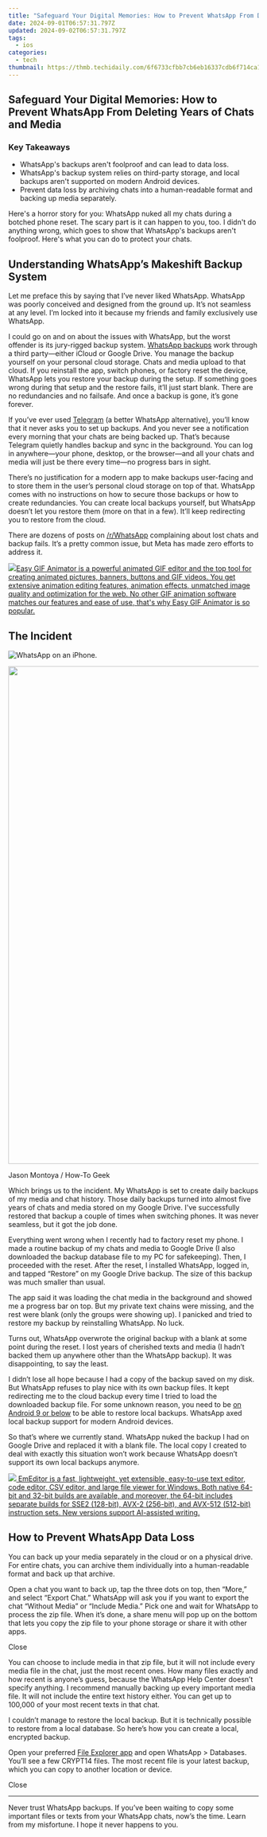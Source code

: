 ```yaml
---
title: "Safeguard Your Digital Memories: How to Prevent WhatsApp From Deleting Years of Chats and Media"
date: 2024-09-01T06:57:31.797Z
updated: 2024-09-02T06:57:31.797Z
tags:
  - ios
categories:
  - tech
thumbnail: https://thmb.techidaily.com/6f6733cfbb7cb6eb16337cdb6f714ca1fb4c152160890846a7104d3b895b2849.jpg
---
```


## Safeguard Your Digital Memories: How to Prevent WhatsApp From Deleting Years of Chats and Media

### Key Takeaways

* WhatsApp's backups aren't foolproof and can lead to data loss.
* WhatsApp's backup system relies on third-party storage, and local backups aren't supported on modern Android devices.
* Prevent data loss by archiving chats into a human-readable format and backing up media separately.

 Here's a horror story for you: WhatsApp nuked all my chats during a botched phone reset. The scary part is it can happen to you, too. I didn't do anything wrong, which goes to show that WhatsApp's backups aren't foolproof. Here's what you can do to protect your chats.

##  Understanding WhatsApp’s Makeshift Backup System

 Let me preface this by saying that I’ve never liked WhatsApp. WhatsApp was poorly conceived and designed from the ground up. It’s not seamless at any level. I’m locked into it because my friends and family exclusively use WhatsApp.

 I could go on and on about the issues with WhatsApp, but the worst offender is its jury-rigged backup system. [WhatsApp backups](https://driver-download.techidaily.com/official-hp-wireless-and-ethernet-driver-downloads-for-various-windows-versions/) work through a third party—either iCloud or Google Drive. You manage the backup yourself on your personal cloud storage. Chats and media upload to that cloud. If you reinstall the app, switch phones, or factory reset the device, WhatsApp lets you restore your backup during the setup. If something goes wrong during that setup and the restore fails, it’ll just start blank. There are no redundancies and no failsafe. And once a backup is gone, it’s gone forever.

 If you’ve ever used [Telegram](https://android-location-track.techidaily.com/in-2024-ways-to-stop-parent-tracking-your-realme-12plus-5g-drfone-by-drfone-virtual-android/) (a better WhatsApp alternative), you’ll know that it never asks you to set up backups. And you never see a notification every morning that your chats are being backed up. That’s because Telegram quietly handles backup and sync in the background. You can log in anywhere—your phone, desktop, or the browser—and all your chats and media will just be there every time—no progress bars in sight.

 There’s no justification for a modern app to make backups user-facing and to store them in the user’s personal cloud storage on top of that. WhatsApp comes with no instructions on how to secure those backups or how to create redundancies. You can create local backups yourself, but WhatsApp doesn’t let you restore them (more on that in a few). It’ll keep redirecting you to restore from the cloud.

 There are dozens of posts on [/r/WhatsApp](https://www.reddit.com/r/whatsapp/) complaining about lost chats and backup fails. It’s a pretty common issue, but Meta has made zero efforts to address it.

<!-- affiliate ads begin -->
<a href="https://secure.2checkout.com/order/checkout.php?PRODS=174416&QTY=1&AFFILIATE=108875&CART=1"><img src="https://www.easygifanimator.net/images/gif-animator.png" border="0">Easy GIF Animator is a powerful animated GIF editor and the top tool for creating animated pictures, banners, buttons and GIF videos. You get extensive animation editing features, animation effects, unmatched image quality and optimization for the web. No other GIF animation software matches our features and ease of use, that's why Easy GIF Animator is so popular.</a>
<!-- affiliate ads end -->
##  The Incident

![WhatsApp on an iPhone.](https://static1.howtogeekimages.com/wordpress/wp-content/uploads/2023/09/52862665915_ed59c61a75_o.jpg) 

<!-- affiliate ads begin -->
<a href="https://lightailing.sjv.io/c/5597632/1725213/17190" target="_top" id="1725213"><img src="//a.impactradius-go.com/display-ad/17190-1725213" border="0" alt="" width="1000" height="1000"/></a><img height="0" width="0" src="https://imp.pxf.io/i/5597632/1725213/17190" style="position:absolute;visibility:hidden;" border="0" />
<!-- affiliate ads end -->
Jason Montoya / How-To Geek

 Which brings us to the incident. My WhatsApp is set to create daily backups of my media and chat history. Those daily backups turned into almost five years of chats and media stored on my Google Drive. I've successfully restored that backup a couple of times when switching phones. It was never seamless, but it got the job done.

 Everything went wrong when I recently had to factory reset my phone. I made a routine backup of my chats and media to Google Drive (I also downloaded the backup database file to my PC for safekeeping). Then, I proceeded with the reset. After the reset, I installed WhatsApp, logged in, and tapped “Restore” on my Google Drive backup. The size of this backup was much smaller than usual.

 The app said it was loading the chat media in the background and showed me a progress bar on top. But my private text chains were missing, and the rest were blank (only the groups were showing up). I panicked and tried to restore my backup by reinstalling WhatsApp. No luck.

 Turns out, WhatsApp overwrote the original backup with a blank at some point during the reset. I lost years of cherished texts and media (I hadn’t backed them up anywhere other than the WhatsApp backup). It was disappointing, to say the least.

 I didn’t lose all hope because I had a copy of the backup saved on my disk. But WhatsApp refuses to play nice with its own backup files. It kept redirecting me to the cloud backup every time I tried to load the downloaded backup file. For some unknown reason, you need to be [on Android 9 or below](https://faq.whatsapp.com/6181521285295518/?cms%5Fplatform=android) to be able to restore local backups. WhatsApp axed local backup support for modern Android devices.

 So that’s where we currently stand. WhatsApp nuked the backup I had on Google Drive and replaced it with a blank file. The local copy I created to deal with exactly this situation won’t work because WhatsApp doesn’t support its own local backups anymore.

<!-- affiliate ads begin -->
<a href="https://shop.emeditor.com/order/checkout.php?PRODS=4610657&QTY=1&AFFILIATE=108875&CART=1"><img src="https://www.emeditor.com/wp-content/uploads/2024/06/emeditor_chat_ai.png" border="0">
EmEditor is a fast, lightweight, yet extensible, easy-to-use text editor, code editor, CSV editor, and large file viewer for Windows. Both native 64-bit and 32-bit builds are available, and moreover, the 64-bit includes separate builds for SSE2 (128-bit), AVX-2 (256-bit), and AVX-512 (512-bit) instruction sets. New versions support AI-assisted writing.</a>
<!-- affiliate ads end -->
##  How to Prevent WhatsApp Data Loss

 You can back up your media separately in the cloud or on a physical drive. For entire chats, you can archive them individually into a human-readable format and back up that archive.

 Open a chat you want to back up, tap the three dots on top, then “More,” and select “Export Chat.” WhatsApp will ask you if you want to export the chat “Without Media” or “Include Media.” Pick one and wait for WhatsApp to process the zip file. When it’s done, a share menu will pop up on the bottom that lets you copy the zip file to your phone storage or share it with other apps.

Close 

 You can choose to include media in that zip file, but it will not include every media file in the chat, just the most recent ones. How many files exactly and how recent is anyone’s guess, because the WhatsApp Help Center doesn’t specify anything. I recommend manually backing up every important media file. It will not include the entire text history either. You can get up to 100,000 of your most recent texts in that chat.

 I couldn’t manage to restore the local backup. But it is technically possible to restore from a local database. So here’s how you can create a local, encrypted backup.

 Open your preferred [File Explorer app](https://extra-lessons.techidaily.com/new-beyond-imagination-the-best-sci-fi-metaverse-films-for-adventurers/) and open WhatsApp > Databases. You’ll see a few CRYPT14 files. The most recent file is your latest backup, which you can copy to another location or device.

Close 

---

 Never trust WhatsApp backups. If you’ve been waiting to copy some important files or texts from your WhatsApp chats, now’s the time. Learn from my misfortune. I hope it never happens to you.

<ins class="adsbygoogle"
     style="display:block"
     data-ad-format="autorelaxed"
     data-ad-client="ca-pub-7571918770474297"
     data-ad-slot="1223367746"></ins>



<ins class="adsbygoogle"
     style="display:block"
     data-ad-client="ca-pub-7571918770474297"
     data-ad-slot="8358498916"
     data-ad-format="auto"
     data-full-width-responsive="true"></ins>


